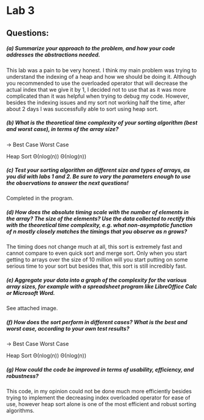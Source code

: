 # Lab 3 

## Questions:

##### (a) Summarize your approach to the problem, and how your code addresses the abstractions needed.

This lab was a pain to be very honest. I think my main problem was trying to understand the indexing of a heap and how we should be doing it. Although you recommended to use the overloaded operator that will decrease the actual index that we give it by 1, I decided not to use that as it was more complicated than it was helpful when trying to debug my code. However, besides the indexing issues and my sort not working half the time, after about 2 days I was successfully able to sort using heap sort.

##### (b) What is the theoretical time complexity of your sorting algorithm (best and worst case), in terms of the array size?

->              Best Case           Worst Case

Heap Sort       Θ(nlog(n))          Θ(nlog(n))

##### (c) Test your sorting algorithm on different size and types of arrays, as you did with labs 1 and 2. Be sure to vary the parameters enough to use the observations to answer the next questions!

Completed in the program.

##### (d)  How does the absolute timing scale with the number of elements in the array? The size of the elements? Use the data collected to rectify this with the theoretical time complexity, e.g. what non-asymptotic function of n mostly closely matches the timings that you observe as n grows?

The timing does not change much at all, this sort is extremely fast and cannot compare to even quick sort and merge sort. Only when you start getting to arrays over the size of 10 million will you start putting on some serious time to your sort but besides that, this sort is still incredibly fast. 

##### (e) Aggregate your data into a graph of the complexity for the various array sizes, for example with a spreadsheet program like LibreOffice Calc or Microsoft Word.

See attached image.

##### (f) How does the sort perform in different cases? What is the best and worst case, according to your own test results?

->              Best Case           Worst Case

Heap Sort       Θ(nlog(n))          Θ(nlog(n))

##### (g) How could the code be improved in terms of usability, efficiency, and robustness?

This code, in my opinion could not be done much more efficiently besides trying to implement the decreasing index overloaded operator for ease of use, however heap sort alone is one of the most efficient and robust sorting algorithms.